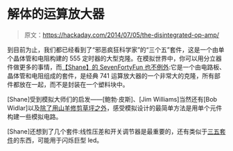 # 解体的运算放大器

> 原文：<https://hackaday.com/2014/07/05/the-disintegrated-op-amp/>

到目前为止，我们都已经看到了“邪恶疯狂科学家”的“三个五”套件，这是一个由单个晶体管和电阻构建的 555 定时器的大型克隆。在模拟世界中，你可以用分立器件做更多的事情，而[【Shane】的 SevenFortyFun 也不例外](https://www.kickstarter.com/projects/1208645775/open-analog):它是一个由电路板、晶体管和电阻组成的套件，是经典 741 运算放大器的一个非常大的克隆，所有部件都放在一起，而不是封装在一个塑料块中。

[Shane]受到模拟大师们的启发——[鲍勃·皮斯]、[Jim Williams]当然还有[Bob Widlar]以及[除了用山羊修剪草坪之外](http://hackaday.com/2014/04/08/heroes-of-hardware-revolution-bob-widlar/)，感受模拟设计的最简单方法是用单个元件构建一些模拟电路。

[Shane]还想到了几个套件:线性压差和开关调节器是最重要的，还有类似于[三五套件](http://www.evilmadscientist.com/2013/555-kit/)的东西，可能用于闪烁巨型 led。